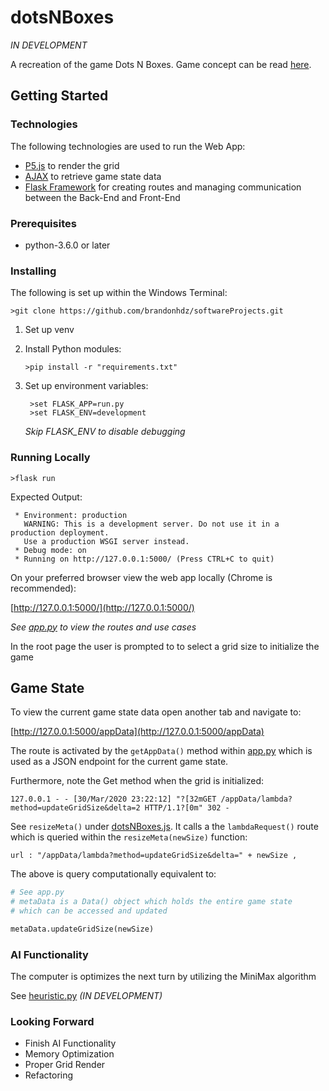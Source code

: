 # dotsNBoxes

*IN DEVELOPMENT*

A recreation of the game Dots N Boxes. Game concept can be read [here](https://en.wikipedia.org/wiki/Dots_and_Boxes).
## Getting Started

### Technologies
The following technologies are used to run the Web App:
* [P5.js](https://p5js.org/) to render the grid
* [AJAX](https://api.jquery.com/category/ajax/) to retrieve game state data 
* [Flask Framework](https://flask.palletsprojects.com/en/1.1.x/) for creating routes and managing communication between
the Back-End and Front-End

### Prerequisites
* python-3.6.0 or later

### Installing
The following is set up within the Windows Terminal:

`>git clone https://github.com/brandonhdz/softwareProjects.git`
1) Set up venv
2) Install Python modules:
    
    `>pip install -r "requirements.txt"`
3) Set up environment variables:
     ```
      >set FLASK_APP=run.py
      >set FLASK_ENV=development
      ```
    *Skip FLASK_ENV to disable debugging*

### Running Locally
```>flask run```

Expected Output:

```
 * Environment: production
   WARNING: This is a development server. Do not use it in a production deployment.
   Use a production WSGI server instead.
 * Debug mode: on
 * Running on http://127.0.0.1:5000/ (Press CTRL+C to quit)

```

On your preferred browser view the web app locally (Chrome is recommended): 

[http://127.0.0.1:5000/](http://127.0.0.1:5000/)

*See [app.py](https://github.com/brandonhdz/dotsNBoxes/blob/dev/dotsNBoxes/app.py)
to view the routes and use cases*

In the root page the user is prompted to to select a grid size to initialize the game

## Game State
To view the current game state data open another tab and navigate to:

[http://127.0.0.1:5000/appData](http://127.0.0.1:5000/appData)

The route is activated by the `getAppData()` method within
[app.py](https://github.com/brandonhdz/dotsNBoxes/blob/dev/dotsNBoxes/app.py)
which is used as a JSON endpoint for the current game state.

Furthermore, note the Get method when the grid is initialized:

`127.0.0.1 - - [30/Mar/2020 23:22:12] "?[32mGET /appData/lambda?method=updateGridSize&delta=2 HTTP/1.1?[0m" 302 -`

See `resizeMeta()` under 
[dotsNBoxes.js](https://github.com/brandonhdz/dotsNBoxes/blob/dev/dotsNBoxes/static/dotsNBoxes.js).
It calls a the `lambdaRequest()` route which is queried within the `resizeMeta(newSize)` function:

`url : "/appData/lambda?method=updateGridSize&delta=" + newSize ,`

The above is query computationally equivalent to:
```python
# See app.py
# metaData is a Data() object which holds the entire game state
# which can be accessed and updated 

metaData.updateGridSize(newSize)
```

### AI Functionality

The computer is optimizes the next turn by utilizing the MiniMax algorithm

See [heuristic.py](https://github.com/brandonhdz/dotsNBoxes/blob/dev/dotsNBoxes/heuristic.py)
*(IN DEVELOPMENT)*

### Looking Forward

* Finish AI Functionality
* Memory Optimization
* Proper Grid Render
* Refactoring